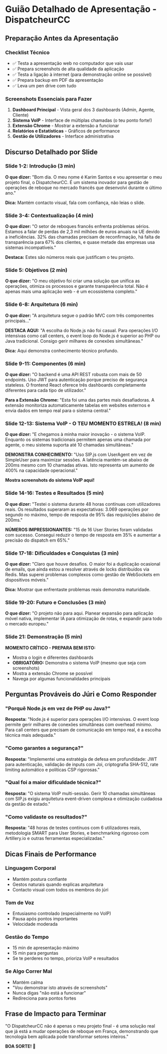 # Guião Detalhado de Apresentação - DispatcheurCC

## Preparação Antes da Apresentação

### Checklist Técnico
- ✅ Testa a apresentação web no computador que vais usar
- ✅ Prepara screenshots de alta qualidade da aplicação
- ✅ Testa a ligação à internet (para demonstração online se possível)
- ✅ Prepara backup em PDF da apresentação
- ✅ Leva um pen drive com tudo

### Screenshots Essenciais para Fazer
1. **Dashboard Principal** - Vista geral dos 3 dashboards (Admin, Agente, Cliente)
2. **Sistema VoIP** - Interface de múltiplas chamadas (o teu ponto forte!)
3. **Extensão Chrome** - Mostrar a extensão a funcionar
4. **Relatórios e Estatísticas** - Gráficos de performance
5. **Gestão de Utilizadores** - Interface administrativa

## Discurso Detalhado por Slide

### Slide 1-2: Introdução (3 min)
**O que dizer:**
"Bom dia. O meu nome é Karim Santos e vou apresentar o meu projeto final, o DispatcheurCC. É um sistema inovador para gestão de operações de reboque no mercado francês que desenvolvi durante o último ano."

**Dica:** Mantém contacto visual, fala com confiança, não leias o slide.

### Slide 3-4: Contextualização (4 min)
**O que dizer:**
"O setor de reboques francês enfrenta problemas sérios. Estamos a falar de perdas de 2,3 mil milhões de euros anuais na UE devido a ineficiências. 32% das chamadas precisam de reconfirmação, há falta de transparência para 67% dos clientes, e quase metade das empresas usa sistemas incompatíveis."

**Destaca:** Estes são números reais que justificam o teu projeto.

### Slide 5: Objetivos (2 min)
**O que dizer:**
"O meu objetivo foi criar uma solução que unifica as operações, otimiza os processos e garante transparência total. Não é apenas mais uma aplicação web - é um ecossistema completo."

### Slide 6-8: Arquitetura (6 min)
**O que dizer:**
"A arquitetura segue o padrão MVC com três componentes principais..." 

**DESTACA AQUI:** "A escolha do Node.js não foi casual. Para operações I/O intensivas como call centers, o event loop do Node.js é superior ao PHP ou Java tradicional. Consigo gerir milhares de conexões simultâneas."

**Dica:** Aqui demonstra conhecimento técnico profundo.

### Slide 9-11: Componentes (6 min)
**O que dizer:**
"O backend é uma API REST robusta com mais de 50 endpoints. Uso JWT para autenticação porque preciso de segurança stateless. O frontend React oferece três dashboards completamente diferentes para cada tipo de utilizador."

**Para a Extensão Chrome:**
"Esta foi uma das partes mais desafiadoras. A extensão monitoriza automaticamente tabelas em websites externos e envia dados em tempo real para o sistema central."

### Slide 12-13: Sistema VoIP - O TEU MOMENTO ESTRELA! (8 min)
**O que dizer:**
"E chegamos à minha maior inovação - o sistema VoIP. Enquanto os sistemas tradicionais permitem apenas uma chamada por agente, o meu sistema suporta até 10 chamadas simultâneas."

**DEMONSTRA CONHECIMENTO:**
"Uso SIP.js com UserAgent em vez de SimpleUser para maximizar sessões. A latência mantém-se abaixo de 200ms mesmo com 10 chamadas ativas. Isto representa um aumento de 400% na capacidade operacional."

**Mostra screenshots do sistema VoIP aqui!**

### Slide 14-16: Testes e Resultados (5 min)
**O que dizer:**
"Testei o sistema durante 48 horas contínuas com utilizadores reais. Os resultados superaram as expectativas: 3.069 operações por segundo no máximo, tempo de resposta de 95% das requisições abaixo de 200ms."

**NÚMEROS IMPRESSIONANTES:**
"15 de 16 User Stories foram validadas com sucesso. Consegui reduzir o tempo de resposta em 35% e aumentar a precisão do dispatch em 65%."

### Slide 17-18: Dificuldades e Conquistas (3 min)
**O que dizer:**
"Claro que houve desafios. O maior foi a duplicação ocasional de emails, que ainda estou a resolver através de locks distribuídos via Redis. Mas superei problemas complexos como gestão de WebSockets em dispositivos móveis."

**Dica:** Mostrar que enfrentaste problemas reais demonstra maturidade.

### Slide 19-20: Futuro e Conclusões (3 min)
**O que dizer:**
"O projeto não para aqui. Planear expansão para aplicação móvel nativa, implementar IA para otimização de rotas, e expandir para todo o mercado europeu."

### Slide 21: Demonstração (5 min)
**MOMENTO CRÍTICO - PREPARA BEM ISTO:**
- Mostra o login e diferentes dashboards
- **OBRIGATÓRIO:** Demonstra o sistema VoIP (mesmo que seja com screenshots)
- Mostra a extensão Chrome se possível
- Navega por algumas funcionalidades principais

## Perguntas Prováveis do Júri e Como Responder

### "Porquê Node.js em vez de PHP ou Java?"
**Resposta:** "Node.js é superior para operações I/O intensivas. O event loop permite gerir milhares de conexões simultâneas com overhead mínimo. Para call centers que precisam de comunicação em tempo real, é a escolha técnica mais adequada."

### "Como garantes a segurança?"
**Resposta:** "Implementei uma estratégia de defesa em profundidade: JWT para autenticação, validação de inputs com Joi, criptografia SHA-512, rate limiting automático e políticas CSP rigorosas."

### "Qual foi a maior dificuldade técnica?"
**Resposta:** "O sistema VoIP multi-sessão. Gerir 10 chamadas simultâneas com SIP.js exigiu arquitetura event-driven complexa e otimização cuidadosa da gestão de estado."

### "Como validaste os resultados?"
**Resposta:** "48 horas de testes contínuos com 6 utilizadores reais, metodologia SMART para User Stories, e benchmarking rigoroso com Artillery.io e outras ferramentas especializadas."

## Dicas Finais de Performance

### Linguagem Corporal
- Mantém postura confiante
- Gestos naturais quando explicas arquitetura
- Contacto visual com todos os membros do júri

### Tom de Voz
- Entusiasmo controlado (especialmente no VoIP)
- Pausa após pontos importantes
- Velocidade moderada

### Gestão do Tempo
- 15 min de apresentação máximo
- 15 min para perguntas
- Se te perderes no tempo, prioriza VoIP e resultados

### Se Algo Correr Mal
- Mantém calma
- "Vou demonstrar isto através de screenshots"
- Nunca digas "não está a funcionar"
- Redireciona para pontos fortes

## Frase de Impacto para Terminar
"O DispatcheurCC não é apenas o meu projeto final - é uma solução real que já está a mudar operações de reboque em França, demonstrando que tecnologia bem aplicada pode transformar setores inteiros."

**BOA SORTE! 🚀**